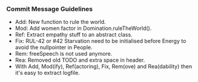 ### Commit Message Guidelines ###

* Add: New function to rule the world.  
* Mod: Add women factor in Domination.ruleTheWorld().  
* Ref: Extract empathy stuff to an abstract class.  
* Fix: RUL-42 or #42 Starvation need to be initialised before Energy to avoid the nullpointer in People.  
* Rem: freeSpeech is not used anymore.  
* Rea: Removed old TODO and extra space in header.
* With Add, Mod(ify), Ref(actoring), Fix, Rem(ove) and Rea(dability) then it's easy to extract logfile.